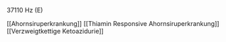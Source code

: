 37110 Hz (E)

[[Ahornsiruperkrankung]]
[[Thiamin Responsive Ahornsiruperkrankung]]
[[Verzweigtkettige Ketoazidurie]]